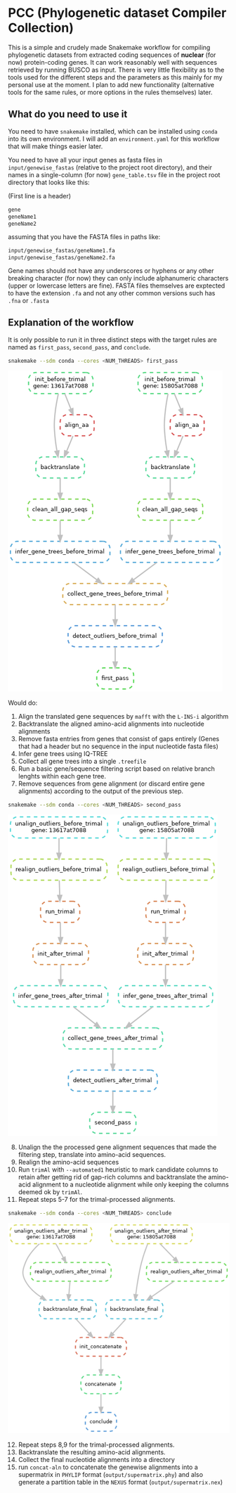 # PCC (Phylogenetic dataset Compiler Collection)

This is a simple and crudely made Snakemake workflow for compiling phylogenetic datasets from extracted coding sequences of **nuclear** (for now) protein-coding genes.
It can work reasonably well with sequences retrieved by running BUSCO as input. There is very little flexibility as to the tools used for the different steps and the parameters as this mainly for my personal use at the moment. I plan to add new functionality (alternative tools for the same rules, or more options in the rules themselves) later.

## What do you need to use it
You need to have `snakemake` installed, which can be installed using `conda` into its own environment. I will add an `environment.yaml` for this workflow that will make things easier later.

You need to have all your input genes as fasta files in `input/genewise_fastas` (relative to the project root directory), and their names in a single-column (for now) `gene_table.tsv` file in the project root directory that looks like this:

(First line is a header)
```
gene
geneName1
geneName2
```

assuming that you have the FASTA files in paths like:

```
input/genewise_fastas/geneName1.fa
input/genewise_fastas/geneName2.fa
```

Gene names should not have any underscores or hyphens or any other breaking character (for now) they can only include alphanumeric characters (upper or lowercase letters are fine). FASTA files themselves are exptected to have the extension `.fa` and not any other common versions such has `.fna` or `.fasta`

## Explanation of the workflow

It is only possible to run it in three distinct steps with the target rules are named as `first_pass`, `second_pass`, and `conclude`.

``` bash
snakemake --sdm conda --cores <NUM_THREADS> first_pass
```

![fig1](./figs/dag_first.png)

Would do:
  1. Align the translated gene sequences by `mafft` with the `L-INS-i` algorithm
  2. Backtranslate the aligned amino-acid alignments into nucleotide alignments
  3. Remove fasta entries from genes that consist of gaps entirely (Genes that had a header but no sequence in the input nucleotide fasta files)
  4. Infer gene trees using IQ-TREE
  5. Collect all gene trees into a single `.treefile`
  6. Run a basic gene/sequence filtering script based on relative branch lenghts within each gene tree.
  7. Remove sequences from gene alignment (or discard entire gene alignments) according to the output of the previous step.

``` bash
snakemake --sdm conda --cores <NUM_THREADS> second_pass
```

![fig2](./figs/dag_second.png)

  8. Unalign the the processed gene alignment sequences that made the filtering step, translate into amino-acid sequences.
  9. Realign the amino-acid sequences
  10. Run `trimAl` with `--automated1` heuristic to mark candidate columns to retain after getting rid of gap-rich columns and backtranslate the amino-acid alignment to a nucleotide alignment while only keeping the columns deemed ok by `trimAl`.
  11. Repeat steps 5-7 for the trimal-processed alignments.

``` bash
snakemake --sdm conda --cores <NUM_THREADS> conclude
```

![fig3](./figs/dag_conclude.png)

  12. Repeat steps 8,9 for the trimal-processed alignments.
  13. Backtranslate the resulting amino-acid alignments.
  14. Collect the final nucleotide alignments into a directory
  15. run `concat-aln` to concatenate the genewise alignments into a supermatrix in `PHYLIP` format (`output/supermatrix.phy`) and also generate a partition table in the `NEXUS` format (`output/supermatrix.nex`)
